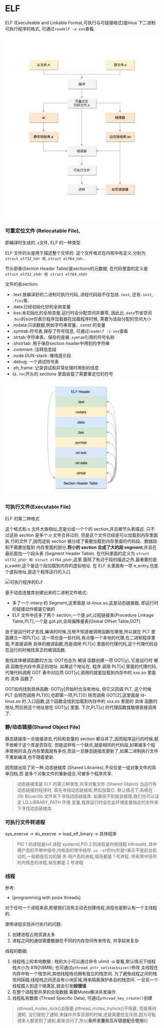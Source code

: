 # ELF
ELF (Executeable and Linkable Format,可执行与可链接格式)是linux 下二进制可执行程序的格式, 可通过`readelf -a xxx`查看.

![程序编译过程](/images/compile/1671100-20190512202937314-1323961004.jpg)

### 可重定位文件 (Relocatable File),
即编译时生成的`.o`文件, ELF 的一种类型

ELF 文件的头是用于描述整个文件的. 这个文件格式在内核中有定义,分别为 `struct elf32_hdr 和 struct elf64_hdr`.

节头部表(Section Header Table)是sections的元数据, 在代码里面的定义是`struct elf32_shdr 和 struct elf64_shdr`

文件的各section:
- .text:放编译好的二进制可执行代码, 进程代码段不仅包括`.text`, 还有`.init`, `.fini`等.
- .data:已经初始化好的全局变量
- .bss:未初始化的全局变量,运行时会分配空间并置零, 因此比`.data`节省空间
    `.bss`的size仅表示程序加载器在加载程序时候, 需要为该段分配的空间大小
- .rodata:只读数据,例如字符串常量、const 的变量
- .symtab:符号表,保存了符号信息, 可通过`readelf -s xxx`查看
- .strtab:字符串表、保存的是被`.symtab`引用的符号名称
- .shstrtab: 用于保存section header中用到的字符串
- .comment :注释信息段
- .node.GUN-stack :堆栈提示段
- .debug: 一个调试符号表
- .eh_frame: 记录调试和异常处理时用到的信息
- 以`.rec`开头的 sections 里面装载了需要重定位的符号

![.o文件的ELF](/images/compile/1671100-20190512203047832-334199166.jpg)

### 可执行文件(Executable File)
ELF 的第二种格式

这个格式和.o 文件大致相似,还是分成一个个的 section,并且被节头表描述. 只不过这些
section 是多个.o 文件合并过的. 但是这个文件已经是可以加载到内存里面执
行的文件了,因而这些 section 被分成了需要加载到内存里面的代码段、数据段和不需要加载到
内存里面的部分,**将小的 section 合成了大的段 segment**,并且在最前面加一个段头表
(Segment Header Table). 在代码里面的定义为 `struct elf32_phdr 和 struct elf64_phdr`,这里
面除了有对于段的描述之外,最重要的是 p_vaddr,这个是这个段加载到内存的虚拟地址. 在 ELF 头里面有一项 e_entry,也是个虚拟地址,是这个程序运行的入口

![可执行程序的ELF](http://scand75.gz01.bdysite.com/l/?n=8&i=blog/1671100/201905/1671100-20190512203151552-476702079.jpg)


基于动态连接库创建出来的二进制文件格式:
- 多了一个.interp 的 Segment,这里面是 ld-linux.so,这是动态链接器, 即运行时的链接动作都是它做的
- ELF 文件中还多了两个 section,一个是.plt,过程链接表(Procedure Linkage Table,PLT),一个是.got.plt,全局偏移量表(Global Offset Table,GOT)

由于是运行时才去找,编译的时候,压根不知道被调用函数在哪里,所以就在 PLT 里面建立一项PLT[x]. 这一项也是一些代码,有点像一个本地的代理,在二进制程序里面,不直接调用
具体的被调函数,而是调用 PLT[x] 里面的代理代码,这个代理代码会在运行的时候找真正的被调函数.

查找具体被调函数的方法: GOT也会为 被调 函数创建一项 GOT[y], 它是运行时 被调 函数在内存中真正的地址. 如果这个地址在, 程序 调用 PLT[x] 里面的代理代码,代理代码调用 GOT 表中对应项 GOT[y],调用的就是加载到内存中的 xxx.so 里面的 具体 函数了.

GOT如何找到具体函数: GOT[y]开始时也没有地址, 但它又回调 PLT, 这个时候 PLT 会转而调用 PLT[0],也即第一项,PLT[0] 转而调用 GOT[2],这里面是 ld-linux.so 的
入口函数,这个函数会找到加载到内存中的 xxx.so 里面的 具体 函数的地址,然后把这个地址放在 GOT[y] 里面. 下次,PLT[x] 的代理函数就能够直接调用了.

### 静/动态链接(Shared Object File)
静态链接库一旦链接进去,代码和变量的 section 都合并了,因而程序运行的时候,就不依赖于这个库是否存在. 但是这样有一个缺点,就是相同的代码段,如果被多个程序使用的话,在内存里面就有多份,而且一旦静态链接库更新了,如果二进制执行文件不重新编译,也不随着更新.

因而就出现了另一种,动态链接库 (Shared Libraries),不仅仅是一组对象文件的简单归档,而
是多个对象文件的重新组合,可被多个程序共享.

> 动态链接库是 ELF 的第三种类型,共享对象文件 (Shared Object)
> 当运行有动态链接的程序时, 首先寻找动态链接库,然后加载它. 默认情况下,系统在 /lib 和/usr/lib 文件夹下寻找动态链接库. 如果找不到就会报错,我们也可以设定 LD_LIBRARY_PATH 环境
变量,程序运行时会在此环境变量指定的文件夹下寻找动态链接库.

### 可执行文件转进程
sys_execve -> do_execve -> load_elf_binary -> 具体程序

> PID 1 的进程是init 进程 systemd,PID 2 的进程是内核线程 kthreadd, 其中用户态的不带中括号,内核态的带中括号. `ps -ef`的tty列是`?`表示不是前台启动的,一般都是后台的服
务
> 用户态的进程,祖先都是 1 号进程; 所有带中括号的内核态的进程,祖先都是 2 号进程

### 线程
参考:
- [programming with posix threads]

对于任何一个进程来讲,即便我们没有主动去创建线程,进程也是默认有一个主线程的.

使用进程实现并行执行的问题:
1. 创建进程占用资源太多
1. 进程之间的通信需要数据在不同的内存空间传来传去, 共享起来复杂

线程的数据:
1. 线程栈上的本地数据 : 栈的大小可以通过命令 ulimit -a 查看,默认情况下线程栈大小为 8192(8MB); 也可通过`pthread_attr_setstacksize()`修改
    主线程在内存中有一个栈空间,其他线程栈也拥有独立的栈空间. 为了避免线程之间的栈空间踩踏,线程栈之间还会有小块区域,用来隔离保护各自的栈空间. 一旦另一个线程踏入到这个隔离区,就会引发**段错误**
1. 在整个进程里共享的全局数据
    需要Mutex解决并发操作
1. 线程私有数据 (Thread Specific Data), 可通过`pthread_key_create()`创建

> pthread_mutex_lock()会阻塞
> pthread_mutex_trylock()不阻塞, 而是等待通知, 当它接到了通知,来操作共享资源的时候,还是需要抢互斥锁,因为可能很多人都受到了通知,都来访问了,所以**条件变量和互斥锁是配合使用**的
